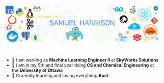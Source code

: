 <img src="https://raw.githubusercontent.com/sam-harri/sam-harri/master/banner.png" alt="Introduction Banner.." style="text-align: center; margin-bottom: 30px;" />

-   :office: I am working as **Machine Learning Engineer II** at **SkyWorks Solutions**
-   :school: I am in my 5th and final year doing **CS and Chemical Engineering** at the **University of Ottawa**
-   :crab: Currently learning and loving everything **Rust**
